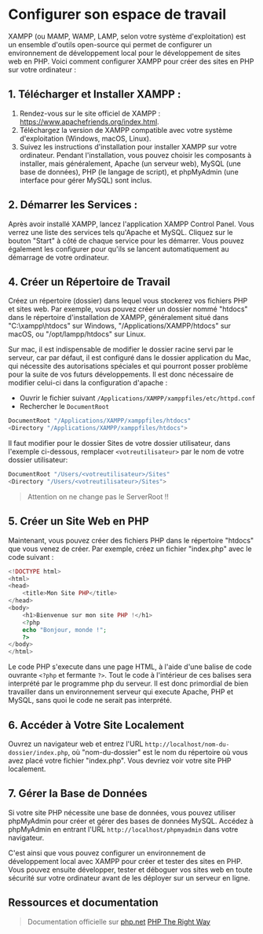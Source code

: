 # Configurer son espace de travail

XAMPP (ou MAMP, WAMP, LAMP, selon votre système d'exploitation) est un ensemble d'outils open-source qui permet de configurer un environnement de développement local pour le développement de sites web en PHP. Voici comment configurer XAMPP pour créer des sites en PHP sur votre ordinateur :

## 1. Télécharger et Installer XAMPP :

1. Rendez-vous sur le site officiel de XAMPP : https://www.apachefriends.org/index.html.
2. Téléchargez la version de XAMPP compatible avec votre système d'exploitation (Windows, macOS, Linux).
3. Suivez les instructions d'installation pour installer XAMPP sur votre ordinateur. Pendant l'installation, vous pouvez choisir les composants à installer, mais généralement, Apache (un serveur web), MySQL (une base de données), PHP (le langage de script), et phpMyAdmin (une interface pour gérer MySQL) sont inclus.

## 2. Démarrer les Services :

Après avoir installé XAMPP, lancez l'application XAMPP Control Panel. Vous verrez une liste des services tels qu'Apache et MySQL. Cliquez sur le bouton "Start" à côté de chaque service pour les démarrer. Vous pouvez également les configurer pour qu'ils se lancent automatiquement au démarrage de votre ordinateur.

## 4. Créer un Répertoire de Travail

Créez un répertoire (dossier) dans lequel vous stockerez vos fichiers PHP et sites web. Par exemple, vous pouvez créer un dossier nommé "htdocs" dans le répertoire d'installation de XAMPP, généralement situé dans "C:\xampp\htdocs" sur Windows, "/Applications/XAMPP/htdocs" sur macOS, ou "/opt/lampp/htdocs" sur Linux.

Sur mac, il est indispensable de modifier le dossier racine servi par le serveur, car par défaut, il est configuré dans le dossier application du Mac, qui nécessite des autorisations spéciales et qui pourront posser problème pour la suite de vos futurs développements. Il est donc nécessaire de modifier celui-ci dans la configuration d'apache :

- Ouvrir le fichier suivant `/Applications/XAMPP/xamppfiles/etc/httpd.conf`
- Rechercher le `DocumentRoot`

```sh
DocumentRoot "/Applications/XAMPP/xamppfiles/htdocs"
<Directory "/Applications/XAMPP/xamppfiles/htdocs">
```

Il faut modifier pour le dossier Sites de votre dossier utilisateur, dans l'exemple ci-dessous, remplacer `<votreutilisateur>` par le nom de votre dossier utilisateur: 

```sh
DocumentRoot "/Users/<votreutilisateur>/Sites"
<Directory "/Users/<votreutilisateur>/Sites">
```

> Attention on ne change pas le ServerRoot !!

## 5. Créer un Site Web en PHP

Maintenant, vous pouvez créer des fichiers PHP dans le répertoire "htdocs" que vous venez de créer. Par exemple, créez un fichier "index.php" avec le code suivant :

```php
<!DOCTYPE html>
<html>
<head>
    <title>Mon Site PHP</title>
</head>
<body>
    <h1>Bienvenue sur mon site PHP !</h1>
    <?php
    echo "Bonjour, monde !";
    ?>
</body>
</html>
```

Le code PHP s'execute dans une page HTML, à l'aide d'une balise de code ouvrante `<?php` et fermante `?>`.
Tout le code à l'intérieur de ces balises sera interprété par le programme php du serveur.
Il est donc primordial de bien travailler dans un environnement serveur qui execute Apache, PHP et MySQL, sans quoi le code ne serait pas interprété.

## 6. Accéder à Votre Site Localement

Ouvrez un navigateur web et entrez l'URL `http://localhost/nom-du-dossier/index.php`, où "nom-du-dossier" est le nom du répertoire où vous avez placé votre fichier "index.php". Vous devriez voir votre site PHP localement.

## 7. Gérer la Base de Données

Si votre site PHP nécessite une base de données, vous pouvez utiliser phpMyAdmin pour créer et gérer des bases de données MySQL. Accédez à phpMyAdmin en entrant l'URL `http://localhost/phpmyadmin` dans votre navigateur.

C'est ainsi que vous pouvez configurer un environnement de développement local avec XAMPP pour créer et tester des sites en PHP. Vous pouvez ensuite développer, tester et déboguer vos sites web en toute sécurité sur votre ordinateur avant de les déployer sur un serveur en ligne.

## Ressources et documentation

> Documentation officielle sur [php.net](https://www.php.net/manual/fr/)
> [PHP The Right Way](https://phptherightway.com/)
